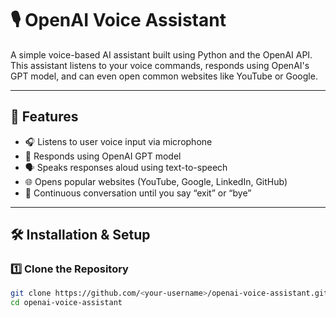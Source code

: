 # 🎙️ OpenAI Voice Assistant

A simple voice-based AI assistant built using Python and the OpenAI API.  
This assistant listens to your voice commands, responds using OpenAI's GPT model, and can even open common websites like YouTube or Google.

---

## 🚀 Features

- 🎧 Listens to user voice input via microphone  
- 💬 Responds using OpenAI GPT model  
- 🗣️ Speaks responses aloud using text-to-speech  
- 🌐 Opens popular websites (YouTube, Google, LinkedIn, GitHub)  
- 🧠 Continuous conversation until you say “exit” or “bye”

---

## 🛠️ Installation & Setup

### 1️⃣ Clone the Repository

```bash
git clone https://github.com/<your-username>/openai-voice-assistant.git
cd openai-voice-assistant
